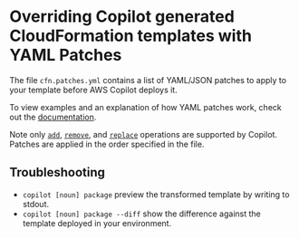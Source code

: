 # Overriding Copilot generated CloudFormation templates with YAML Patches

The file `cfn.patches.yml` contains a list of YAML/JSON patches to apply to
your template before AWS Copilot deploys it.

To view examples and an explanation of how YAML patches work, check out the [documentation](https://aws.github.io/copilot-cli/docs/developing/overrides/yamlpatch).

Note only [`add`](https://www.rfc-editor.org/rfc/rfc6902#section-4.1),
[`remove`](https://www.rfc-editor.org/rfc/rfc6902#section-4.2), and
[`replace`](https://www.rfc-editor.org/rfc/rfc6902#section-4.3)
operations are supported by Copilot.
Patches are applied in the order specified in the file.

## Troubleshooting

* `copilot [noun] package` preview the transformed template by writing to stdout.
* `copilot [noun] package --diff` show the difference against the template deployed in your environment.